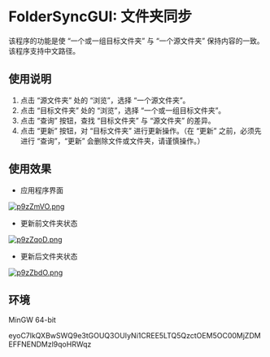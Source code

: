 # FolderSyncGUI: 文件夹同步

该程序的功能是使 “一个或一组目标文件夹” 与 “一个源文件夹” 保持内容的一致。该程序支持中文路径。



## 使用说明

1. 点击 “源文件夹” 处的 “浏览”，选择 “一个源文件夹”。
2. 点击 “目标文件夹” 处的 “浏览”，选择 “一个或一组目标文件夹”。
3. 点击 “查询” 按钮，查找 “目标文件夹” 与 “源文件夹” 的差异。
4. 点击 “更新” 按钮，对 “目标文件夹” 进行更新操作。（在 “更新” 之前，必须先进行 “查询”，“更新” 会删除文件或文件夹，请谨慎操作。）



## 使用效果

- 应用程序界面

[![p9zZmVO.png](https://s1.ax1x.com/2023/06/01/p9zZmVO.png)](https://imgse.com/i/p9zZmVO)

- 更新前文件夹状态

[![p9zZqoD.png](https://s1.ax1x.com/2023/06/01/p9zZqoD.png)](https://imgse.com/i/p9zZqoD)

- 更新后文件夹状态

[![p9zZbdO.png](https://s1.ax1x.com/2023/06/01/p9zZbdO.png)](https://imgse.com/i/p9zZbdO)



## 环境

MinGW 64-bit

eyoC7lkQXBwSWQ9e3tGOUQ3OUIyNi1CREE5LTQ5QzctOEM5OC00MjZDMEFFNENDMzl9qoHRWqz
